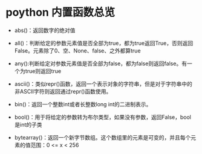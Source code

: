 # poython 内置函数总览

- abs()：返回数字的绝对值			

- all()：判断给定的参数元素值是否全部为true，都为true返回True，否则返回False。元素除了0、空、None、false、之外都算true

- any():判断给定对参数元素值是否全部为false，都为false则返回false。有一个为true则返回true

- ascii()：类似repr()函数，返回一个表示对象的字符串，但是对于字符串中的非ASCII字符则返回通过repr()函数使用。

- bin()：返回一个整数int或者长整数long int的二进制表示。

- bool()：用于将给定的参数转为布尔类型，如果没有参数，返回False，bool是int的子类

- bytearray()：返回一个新字节数组。这个数组里的元素是可变的，并且每个元素的值范围：0 <= x < 256

  

